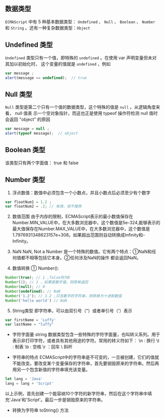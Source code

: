 ## 数据类型

`ECMAScript` 中有 5 种基本数据类型： `Undefined` 、 `Null` 、 `Boolean` 、 `Number`
和 `String` 。还有一种复杂数据类型：`Object`


## Undefined 类型

`Undefined` 类型只有一个值，即特殊的 `undefined` 。在使用 var 声明变量但未对其加以初始化时，
这个变量的值就是 `undefined` ，例如

```javascript
var message ;
alert(message == undefined);  // true
```
## Null 类型

`Null` 类型是第二个只有一个值的数据类型，这个特殊的值是 `null` 。从逻辑角度来看， null 值表
示一个空对象指针，而这也正是使用 typeof 操作符检测 null 值时会返回 "object" 的原因

```javascript
var message = null ;
alert(typeof message);  // object
```

## Boolean 类型

该类型只有两个字面值： true 和 false

## Number 类型

1. 浮点数值：数值中必须包含一个小数点，并且小数点后必须至少有个数字

```javascript
var floatNum1 = 1.2 ;
var floatNum2 = .2; // 有效，但不推荐
```

2. 数值范围
由于内存的限制，ECMAScript表示的最小数值保存在Number.MIN_VALUE中，在大多数浏览器中，这个数值是5e-324,能够表示的最大值保存在Number.MAX_VALUE中，在大多数浏览器中，这个数值是1.7976931348623157e+308。如果超出范围则自动转换成Infinity和-Infinity。

3. NaN
NaN, Not a Number 是一个特殊的数值。它有两个特点：①NaN和任何值都不相等包括它本身。②任何涉及NaN的操作 都会返回NaN。

4. 数值转换
① Number():
```javascript
Number(true); // 1 ,false则为0
Number(1); // 1 ，如果是数字值，则简单返回
Number(null); // 0 
Number(undefined); // NaN 
Number('1.2'); // 1.2 ,只含数字的字符串，则转换为十进制数值
Number('hello world') // NaN
```
5. String类型
即字符串，可以由双引号（“）或者单引号（’）表示

```javascript
var firstName = 'Luffy'
var lastName = "luffy"
```

- 字符字面量
string 数据类型包含一些特殊的字符字面量，也叫转义系列。用于表示非打印字符，或者具有其他用途的字符。常用的转义符如下：
\n : 换行  \t : 制表    \b :  空格    \r ：回车   \\ 斜杆 

- 字符串的特点
ECMAScript中的字符串是不可变的，一旦被创建，它们的值就不能改变。要改变某个变量保存的字符串，首先要销毁原来的字符串。然后再用另一个包含新值的字符串填充该变量。
```javascript
let lang = 'Java'
lang = lang + 'Script'
```
以上示例，首先创建一个能容纳10个字符的新字符串，然后在这个字符串中填充'Java'和'Script'。最后一步是销毁原来的字符串。

- 转换为字符串
toString() 方法
 

